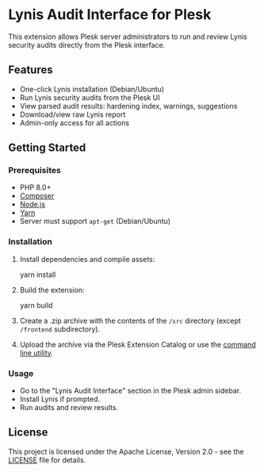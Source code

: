 # Lynis Audit Interface for Plesk

This extension allows Plesk server administrators to run and review Lynis security audits directly from the Plesk interface.

## Features

- One-click Lynis installation (Debian/Ubuntu)
- Run Lynis security audits from the Plesk UI
- View parsed audit results: hardening index, warnings, suggestions
- Download/view raw Lynis report
- Admin-only access for all actions

## Getting Started

### Prerequisites

- PHP 8.0+
- [Composer](https://getcomposer.org)
- [Node.js](https://nodejs.org)
- [Yarn](https://yarnpkg.com)
- Server must support `apt-get` (Debian/Ubuntu)

### Installation

1. Install dependencies and compile assets:

    yarn install

2. Build the extension:

    yarn build

3. Create a .zip archive with the contents of the `/src` directory (except `/frontend` subdirectory).

4. Upload the archive via the Plesk Extension Catalog or use the [command line utility](https://docs.plesk.com/en-US/onyx/extensions-guide/extensions-management-utility.73617/).

### Usage

- Go to the "Lynis Audit Interface" section in the Plesk admin sidebar.
- Install Lynis if prompted.
- Run audits and review results.

## License

This project is licensed under the Apache License, Version 2.0 - see the [LICENSE](LICENSE) file for details.
